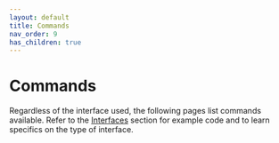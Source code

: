 ```yaml
---
layout: default
title: Commands
nav_order: 9
has_children: true
---
```

# Commands

Regardless of the interface used, the following pages list commands available. Refer to the [Interfaces](/interfaces) section for example code and to learn specifics on the type of interface.
